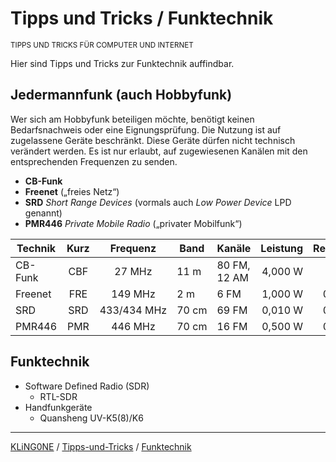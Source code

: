 # Tipps und Tricks / Funktechnik
<small>TIPPS UND TRICKS FÜR COMPUTER UND INTERNET</small>

Hier sind Tipps und Tricks zur Funktechnik auffindbar.

## Jedermannfunk (auch Hobbyfunk)

Wer sich am Hobbyfunk beteiligen möchte, benötigt keinen Bedarfsnachweis oder eine Eignungsprüfung. Die Nutzung ist auf zugelassene Geräte beschränkt. Diese Geräte dürfen nicht technisch verändert werden. Es ist nur erlaubt, auf zugewiesenen Kanälen mit den entsprechenden Frequenzen zu senden.

* **CB-Funk**
* **Freenet** („freies Netz“)
* **SRD** *Short Range Devices* (vormals auch *Low Power Device* LPD genannt)
* **PMR446** *Private Mobile Radio* („privater Mobilfunk“)

Technik | Kurz | Frequenz      | Band  | Kanäle       | Leistung | Reichweite | Geltungsbereich
------- |:----:|:-------------:| ----- | ------------ | --------:| ----------:|:--------------:
CB-Funk | CBF  |  27 MHz       | 11 m  | 80 FM, 12 AM | 4,000 W  | 1–10 km    | EUR
Freenet | FRE  | 149 MHz       | 2 m   | 6 FM         | 1,000 W  | 0,5–5 km   | DEU
SRD     | SRD  | 433/434 MHz   | 70 cm | 69 FM        | 0,010 W  | 0,5–2 km   | DEU, AUT, NLD
PMR446  | PMR  | 446 MHz       | 70 cm | 16 FM        | 0,500 W  | 0,5–5 km   | EUR

## Funktechnik

* Software Defined Radio (SDR)
  * RTL-SDR
* Handfunkgeräte
  * Quansheng UV-K5(8)/K6

---


[KLiNG0NE](https://github.com/KLiNG0NE/) / [Tipps-und-Tricks](https://github.com/KLiNG0NE/Tipps-und-Tricks) / [Funktechnik](README.md)

